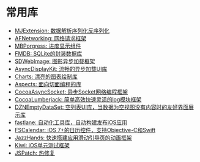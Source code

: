 # 常用库
- [MJExtension: 数据解析序列化反序列化](https://github.com/CoderMJLee/MJExtension)
- [AFNetworking: 网络请求框架]()
- [MBPorgress: 进度显示组件]()
- [FMDB: SQLite的封装数据库]()
- [SDWebImage: 图形异步加载框架]()
- [AsyncDisplayKit: 流畅的异步加载UI库]()
- [Charts: 漂亮的图表绘制库]()
- [Aspects: 面向切面编程的库]()
- [CocoaAsyncSocket: 异步Socket网络编程框架]()
- [CocoaLumberjack: 简单高效快速灵活的log模块框架]()
- [DZNEmptyDataSet: 空列表UI库，当数据为空视图没有内容时的友好界面展示库]()
- [fastlane: 自动化工具库，自动构建发布iOS应用]()
- [FSCalendar: iOS 7+的日历控件，支持Objective-C和Swift]()
- [JazzHands: 快速搭建应用滑动引导页的动画框架]()
- [Kiwi: iOS单元测试框架]()
- [JSPatch: 热修复]()
